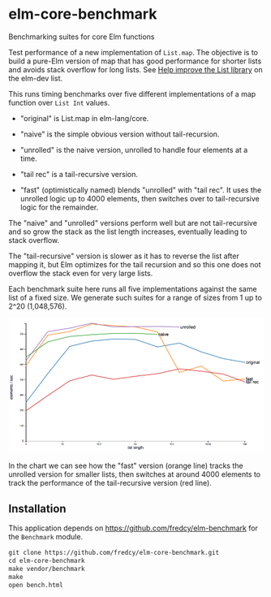 # elm-core-benchmark
Benchmarking suites for core Elm functions

Test performance of a new implementation of `List.map`. The objective is to
build a pure-Elm version of map that has good performance for shorter lists and
avoids stack overflow for long lists.  See
[Help improve the List library](https://groups.google.com/forum/#!msg/elm-dev/He_emRjsly8/UgeRD85TAwAJ)
on the elm-dev list.

This runs timing benchmarks over five different implementations of a map function over `List Int` values.

* "original" is List.map in elm-lang/core.

* "naive" is the simple obvious version without tail-recursion.

* "unrolled" is the naive version, unrolled to handle four elements at a time.

* "tail rec" is a tail-recursive version.

* "fast" (optimistically named) blends "unrolled" with "tail rec". It uses the
  unrolled logic up to 4000 elements, then switches over to tail-recursive logic
  for the remainder.

The "naive" and "unrolled" versions perform well but are not tail-recursive and
so grow the stack as the list length increases, eventually leading to stack
overflow.

The "tail-recursive" version is slower as it has to reverse the list after
mapping it, but Elm optimizes for the tail recursion and so this one does not
overflow the stack even for very large lists.

Each benchmark suite here runs all five implementations against the same list of
a fixed size. We generate such suites for a range of sizes from 1 up to 2^20
(1,048,576).

![Chrome on MacOS results](assets/chrome_macos.png)

In the chart we can see how the "fast" version (orange line) tracks the unrolled version for smaller lists, then switches at around 4000 elements to track the performance of the tail-recursive version (red line).

## Installation

This application depends on https://github.com/fredcy/elm-benchmark for the `Benchmark` module.

```shell
git clone https://github.com/fredcy/elm-core-benchmark.git
cd elm-core-benchmark
make vendor/benchmark
make
open bench.html
```
